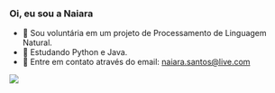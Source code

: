 ### Oi, eu sou a Naiara


- 🔭 Sou voluntária em um projeto de Processamento de Linguagem Natural.
- 🌱 Estudando Python e Java.
- 💬 Entre em contato através do email: naiara.santos@live.com



<p>
<a href="https://github.com/anuraghazra/convoychat">
  <img align="center" src="https://github-readme-stats.vercel.app/api/top-langs/?username=NaiaraSantoss&layout=compact&show_icons=true&theme=radical" />
</a>
